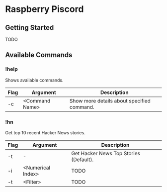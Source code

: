# Raspberry Piscord


## Getting Started

TODO

## Available Commands

### !help

Shows available commands.

| Flag  | Argument        | Description                                | 
| ----- | --------        | ------------------------------------------ |
| -c    | \<Command Name> | Show more details about specified command. |

### !hn

Get top 10 recent Hacker News stories.

| Flag  | Argument           | Description                                | 
| ----- | --------           | ------------------------------------------ |
| -t    |   -                | Get Hacker News Top Stories (Default).     |
| -i    | \<Numerical Index> | TODO     |
| -t    | \<Filter>          | TODO     |
